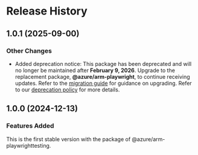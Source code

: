 # Release History

## 1.0.1 (2025-09-00)

### Other Changes

- Added deprecation notice: This package has been deprecated and will no longer be maintained after **February 9, 2026**. Upgrade to the replacement package, **@azure/arm-playwright**, to continue receiving updates. Refer to the [migration guide](https://aka.ms/mpt/migration-guidance) for guidance on upgrading. Refer to our [deprecation policy](https://azure.github.io/azure-sdk/policies_support.html) for more details.

## 1.0.0 (2024-12-13)

### Features Added

This is the first stable version with the package of @azure/arm-playwrighttesting.
